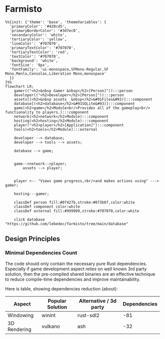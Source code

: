 # Farmisto

```mermaid
%%{init: {'theme': 'base', 'themeVariables': {
  'primaryColor': '#428cd5',
  'primaryBorderColor': '#3d7ec0',
  'secondaryColor': 'white',
  'tertiaryColor': 'yellow',
  'lineColor': '#707070',
  'primaryTextColor': '#707070',
  'tertiaryTextColor': 'red',
  'textColor': '#707070',
  'background': 'white',
  'fontSize': '8px',
  'fontFamily': 'ui-monospace,SFMono-Regular,SF Mono,Menlo,Consolas,Liberation Mono,monospace'
  }}
}%%
flowchart LR;
	gamer(("<h2>&nbsp Gamer &nbsp</h2>[Person]")):::person
	developer(("<h2>Developer</h2>[Person]")):::person
	assets[(<h2>&nbsp assets  &nbsp</h2>&#91Files&#93)]:::component
	database[(<h2>database</h2>&#91SQLite&#93)]:::component
	game(<h2>game</h2>Module<br/>Provides all of the gameplay<br/> functionality to players.):::component
	network(<h2>network</h2>Module):::component
	hosting(<h2>hosting</h2>Module):::component
	player("<h2>player</h2>[Application]"):::component
	tools(<h2>tools</h2>Module):::external
	
	developer --> database;
	developer --> tools --> assets;
	
	database --> game;
	
	
	game-->network-->player;
		assets --> player;
	

	player <-- "Views game progress,<br/>and makes actions using" ---> gamer;

    hosting---gamer;

	classDef person fill:#07427b,stroke:#073b6f,color:white
	classDef component color:white
	classDef external fill:#999999,stroke:#707070,color:white
	
	click database "https://github.com/lebedec/farmisto/tree/main/database"
```

## Design Principles

### Minimal Dependencies Count

The code should only contain the necessary pure Rust dependencies.
Especially if game development aspect relies on well known 3rd party solution,
then the pre-compiled shared binaries are an effective technique
to reduce compile-time dependencies and improve maintainability.

Here is table, showing dependencies reduction (about):

| Aspect       | Popular Solution | Alternative / 3d party | Dependencies |
|--------------|------------------|------------------------|--------------|
| Windowing    | winint           | rust-sdl2              | -81          |
| 3D Rendering | vulkano          | ash                    | -32          |
